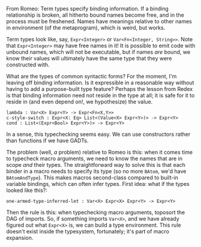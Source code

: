 From Romeo:
  Term types specify binding information. If a binding relationship is broken, all hitherto bound names become free, and in the process must be freshened.
  Names have meanings relative to other names in environment (of the metaprogram), which is weird, but works.
  
Term types look like, say, `Expr<Integer>` or `Var<Fn<Integer, String>>`. Note that `Expr<Integer>` may have free names in it! It is possible to emit code with unbound names, which will not be executable, but if names *are* bound, we know their values will ultimately have the same type that they were constructed with.

What are the types of common syntactic forms? For the moment, I'm leaving off binding information. Is it expressible in a reasonable way without having to add a purpose-built type feature? Perhaps the lesson from Redex is that binding information need not reside in the type at all; it is safe for it to reside in (and even depend on!, we hypothesize) the value.

```
lambda : Var<X> Expr<Y> -> Expr<Fn<X,Y>>
c-style-switch : Expr<X: Eq> List<(Value<X> Expr<Y>)> -> Expr<Y>
cond : List<(Expr<Bool> Expr<Y>)> -> Expr<Y>
```

In a sense, this typechecking seems easy. We can use constructors rather than functions if we have GADTs.

The problem (well, *a* problem) relative to Romeo is this: when it comes time to typecheck macro arguments, we need to know the names that are in scope *and* their types. The straightforward way to solve this is that each binder in a macro needs to specify its type (so no more `BAtom`, we'd have `BAtomAndType`). This makes macros second-class compared to built-in variable bindings, which can often infer types. First idea: what if the types looked like this?:

```
one-armed-type-inferred-let : Var<X> Expr<X> Expr<Y> -> Expr<Y>
```

Then the rule is this: when typechecking macro arguments, toposort the DAG of imports. So, if something imports `Var<X>`, and we have already figured out what `Expr<X>` is, we can build a type environment. This rule doesn't exist inside the typesystem, fortunately; it's part of macro expansion.
